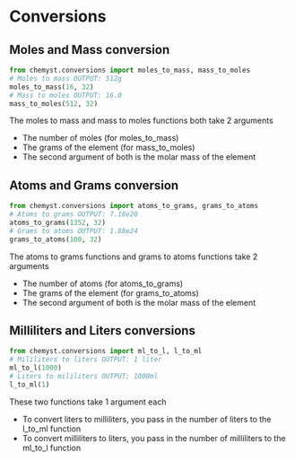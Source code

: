 # Conversions

## Moles and Mass conversion

```python
from chemyst.conversions import moles_to_mass, mass_to_moles
# Moles to mass OUTPUT: 512g
moles_to_mass(16, 32)
# Mass to moles OUTPUT: 16.0
mass_to_moles(512, 32)
```

The moles to mass and mass to moles functions both take 2 arguments

* The number of moles (for moles_to_mass)
* The grams of the element (for mass_to_moles)
* The second argument of both is the molar mass of the element

## Atoms and Grams conversion

```python
from chemyst.conversions import atoms_to_grams, grams_to_atoms
# Atoms to grams OUTPUT: 7.18e20
atoms_to_grams(1352, 32)
# Grams to atoms OUTPUT: 1.88e24
grams_to_atoms(100, 32)
```

The atoms to grams functions and grams to atoms functions take 2 arguments

* The number of atoms (for atoms_to_grams)
* The grams of the element (for grams_to_atoms)
* The second argument of both is the molar mass of the element

## Milliliters and Liters conversions

```python
from chemyst.conversions import ml_to_l, l_to_ml
# Mililiters to liters OUTPUT: 1 liter
ml_to_l(1000)
# Liters to mililiters OUTPUT: 1000ml
l_to_ml(1)
```

These two functions take 1 argument each

* To convert liters to milliliters, you pass in the number of liters to the l_to_ml function
* To convert milliliters to liters, you pass in the number of milliliters to the ml_to_l function